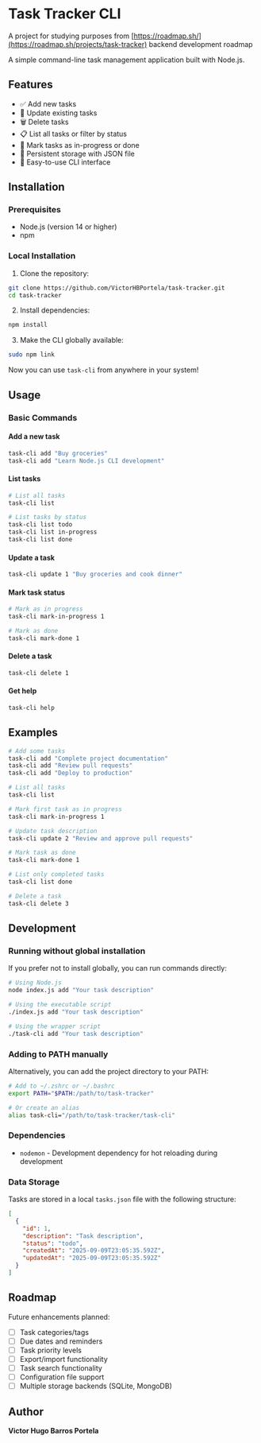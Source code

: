 # Task Tracker CLI

A project for studying purposes from [https://roadmap.sh/](https://roadmap.sh/projects/task-tracker) backend development roadmap

A simple command-line task management application built with Node.js.

## Features

- ✅ Add new tasks
- 📝 Update existing tasks
- 🗑️ Delete tasks
- 📋 List all tasks or filter by status
- 🔄 Mark tasks as in-progress or done
- 💾 Persistent storage with JSON file
- 🚀 Easy-to-use CLI interface

## Installation

### Prerequisites

- Node.js (version 14 or higher)
- npm

### Local Installation

1. Clone the repository:

```bash
git clone https://github.com/VictorHBPortela/task-tracker.git
cd task-tracker
```

2. Install dependencies:

```bash
npm install
```

3. Make the CLI globally available:

```bash
sudo npm link
```

Now you can use `task-cli` from anywhere in your system!

## Usage

### Basic Commands

#### Add a new task

```bash
task-cli add "Buy groceries"
task-cli add "Learn Node.js CLI development"
```

#### List tasks

```bash
# List all tasks
task-cli list

# List tasks by status
task-cli list todo
task-cli list in-progress
task-cli list done
```

#### Update a task

```bash
task-cli update 1 "Buy groceries and cook dinner"
```

#### Mark task status

```bash
# Mark as in progress
task-cli mark-in-progress 1

# Mark as done
task-cli mark-done 1
```

#### Delete a task

```bash
task-cli delete 1
```

#### Get help

```bash
task-cli help
```

## Examples

```bash
# Add some tasks
task-cli add "Complete project documentation"
task-cli add "Review pull requests"
task-cli add "Deploy to production"

# List all tasks
task-cli list

# Mark first task as in progress
task-cli mark-in-progress 1

# Update task description
task-cli update 2 "Review and approve pull requests"

# Mark task as done
task-cli mark-done 1

# List only completed tasks
task-cli list done

# Delete a task
task-cli delete 3
```

## Development

### Running without global installation

If you prefer not to install globally, you can run commands directly:

```bash
# Using Node.js
node index.js add "Your task description"

# Using the executable script
./index.js add "Your task description"

# Using the wrapper script
./task-cli add "Your task description"
```

### Adding to PATH manually

Alternatively, you can add the project directory to your PATH:

```bash
# Add to ~/.zshrc or ~/.bashrc
export PATH="$PATH:/path/to/task-tracker"

# Or create an alias
alias task-cli="/path/to/task-tracker/task-cli"
```

### Dependencies

- `nodemon` - Development dependency for hot reloading during development

### Data Storage

Tasks are stored in a local `tasks.json` file with the following structure:

```json
[
  {
    "id": 1,
    "description": "Task description",
    "status": "todo",
    "createdAt": "2025-09-09T23:05:35.592Z",
    "updatedAt": "2025-09-09T23:05:35.592Z"
  }
]
```

## Roadmap

Future enhancements planned:

- [ ] Task categories/tags
- [ ] Due dates and reminders
- [ ] Task priority levels
- [ ] Export/import functionality
- [ ] Task search functionality
- [ ] Configuration file support
- [ ] Multiple storage backends (SQLite, MongoDB)

## Author

**Victor Hugo Barros Portela**
